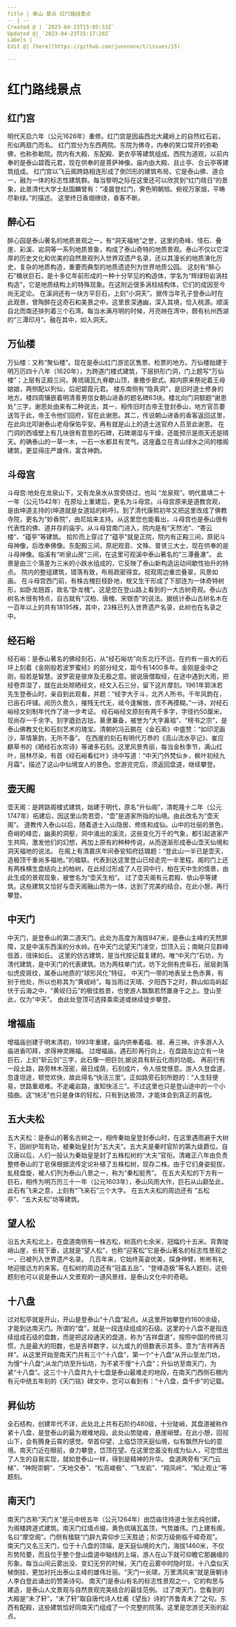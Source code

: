 ```yaml
---
Title | 泰山 景点 红门路线景点
-- | --
Created @ | `2023-04-23T15:05:33Z`
Updated @| `2023-04-23T15:17:28Z`
Labels | ``
Edit @| [here](https://github.com/junxnone/t/issues/15)

---
```

# 红门路线景点

## 红门宫

  明代天启六年（公元1626年）重修。红门宫是因庙西北大藏岭上的自然红石岩，形似两扇门而名。 红门宫分为东西两院。东院为佛寺，内奉的笑口常开的弥勒佛，也称弥勒院。院内有大殿、东配殿、更衣亭等建筑组成。西院为道观，以前内奉的是泰山碧霞元君，现在供奉的是菩萨神像。庙内由大殿、且止亭、合云亭等建筑组成。 红门宫以飞云阁跨路相连形成了倒凹形的建筑布局，它是泰山佛、道合一，融为一体的标志性建筑群。每当黎明之际在这里还可以欣赏到“红门晓日”的景象，此景清代大学士赵国麟曾有：“凌晨登红门，霁色明朝旭。俯视万家烟，平畴尽新绿。”的描述。 这里终日香烟缭绕，香客不断。


## 醉心石

醉心园是泰山著名的地质景观之一，有“洞天福地”之誉，这里的奇峰、怪石、叠崖、彩溪、岩洞等一系列地质景象，构成了泰山奇特的地质景观。泰山不仅以它深厚的历史文化和优美的自然景观列入世界双遗产名录，还以其漫长的地质演化历史，复杂的地质构造，重要而典型的地质遗迹列为世界地质公园。 这刻有“醉心石”桶状巨石，是十多亿年前形成的一种十分罕见的构造体，学名为“辉绿玢岩涡柱构造”，它是地质结构上的特殊现象。在这附近很多涡柱结构体，它们的成因至今尚无定论。 在溪涧还有一块方平巨石，上刻“小洞天”。据传当年孔子登泰山时在此观景，曾陶醉在这奇石和美景之中。这里景深通幽，深入其境，恰入桃源。顺溪自北而南还排列着三个石湾。每当水满月明的时候，月亮映在湾中，颇有杭州西湖的“三潭印月”。融在其中，如入洞天。

## 万仙楼

万仙楼：又称“聚仙楼”。现在是泰山红门游览区售票、检票的地方。万仙楼始建于明万历四十八年（1620年），为跨道门楼式建筑，下层拱形门洞，门上题写“万仙楼”；上层有正殿三间，黄琉璃瓦九脊歇山顶，重檐步廊式。殿内原来祭祀着王母娘娘，两侧配以列仙，后祀碧霞元君。 楼东南侧有“隐真洞”，是旧时道士修身的地方。楼四周镶嵌着明清善男信女朝山进香的题名碑63块。楼北向门洞额题“谢恩处”三字，谢恩处由来有二种说法，其一，相传旧时古帝王登封泰山，地方官员要送驾于此，帝王令他们回府，官在此谢恩。其二，传说朝山进香的香客返回这里，在此向北叩谢泰山老母保佑平安。再有就是山上的道士送官府人员至此谢恩。 在门洞的西墙壁上有几块很有意思的石碑，石碑潮湿与干燥，还能预示是雨天还是晴天。的确泰山的一草一木，一石一水都具有灵气。这座矗立在青山绿水之间的楼阁建筑，更显得庄严雄伟，富含神韵。

## 斗母宫

斗母宫:地处在龙泉山下，又有龙泉水从宫旁绕过，也叫 “龙泉观”。明代嘉靖二十一年（公元1542年）在原址上重建后，更名为斗母宫。斗母宫原来是道教宫观，是由坤道主持的(坤道就是女道姑的称呼)。到了清代康熙初年又把这里改成了佛教寺院，更名为“妙香院”，由尼姑来主持。从这里您也能看出，斗母宫也是泰山很有代表性的佛、道并存的庙宇。从斗母宫南门进入，院内是有“天然池”、“寄云楼”、“蕴亭”等建筑。 拾阶而上穿过了“蕴亭”就是正院，院内有正殿三间，原祀斗母神像，后改奉佛像。东配殿三间，原祀观音、文殊、普贤三大士，现在供奉的是斗母神像。临溪有“听泉山房”三间，在这里可观溪中泰山著名的“三潭叠瀑”。 此景是由三个落差为三米的小跌水组成的，它反映了泰山新构造运动间歇性抬升的特点。 院内的整组建筑，错落有致，布局疏密得宜。视观周边重峦叠翠，风景如画。 在斗母宫西门前，有株古槐巨枝卧地，根又生干形成了下部连为一体奇特树形，如卧龙翘首，故名“卧龙槐”。这是您在登山路上看到的一大古树奇观。泰山古树名木很有特点，自古就有“汉柏、唐槐、宋银杏”的说法。据统计泰山古树名木在一百年以上的共有18195株，其中，23株已列入世界遗产名录，此树也在名录之中。

## 经石峪

经石峪：是泰山著名的佛经刻石，从“经石峪坊”向东北行不远，在约有一亩大的石坪上刻着《金刚般若波罗蜜经》的部分经文，距今有1400多年。金刚是金中之刚，般若是智慧。波罗密是彼岸及无极之意。据说唐僧取经，在途中遇到大雨，把经卷弄湿了，就在此处晾晒经文，经文入石三分，留下这片摩刻。1961年郭沫若先生登泰山时，亲自到此观看，并题：“经字大于斗，北齐人所书。千年风韵在，已亩石坪铺。阅历久愈久，摧残无代无，祗今逢解放，庶不再摸糊。”一诗，对经石峪经文刻制年代作了进一步考证。 经石峪经文原刻有两千多字，字径约50厘米，现尚存一千余字。刻字遒劲古拙，篆隶兼备，被誉为“大字鼻祖”、“榜书之宗”，是泰山佛教文化和石刻艺术的瑰宝。清朝的冯云鹏在《金石索》中盛赞：“如印泥画沙，草情篆韵，无所不备”。 在西崖的刻石有明代万恭的《高山流水亭记》、崔应麒草书的《晒经石水帘诗》等诸多石刻。这里风景秀丽，每当金秋季节，满山红叶，层林尽染，有首《经石峪看红叶》诗中写道：“中天门外梵仙乡，枫叶初经九月霜”。描述了这山中仙境宜人的景色。您游览完后，须返回盘道，继续攀登。


## 壶天阁

壶天阁：是跨路阁楼式建筑，始建于明代，原名“升仙阁”，清乾隆十二年（公元1747年）拓建后，因这里山势若壶，“壶”是道家所指的仙境。由此改名为“壶天阁”。 道教传入泰山以后，随着道士入山隐居、修炼和成仙。山中的壮丽的景色，奇峭的峰峦，幽奥的洞壑，洞中涌出的溪流，这些变化万千的气象，都引起道家产生共鸣，激发他们的幻想，再加上原有的种种传说，从而逐渐形成泰山壶天仙境和洞天福地的说法。 在阁上有清嘉庆年间泰安知府廷璐题：“登此山一半已是壶天，造极顶千重尚多福地。”的楹联。代表到达这里登山已经走完一半里程。阁的门上还有两株横生盘结向上的柏树，在此经过形成了人在洞中行，柏在天中生的情景，由此生成的景观现象，被誉名为“壶天生柏”。 过了壶天阁有元君殿、依山亭等建筑。这些建筑又恰好与壶天阁融山势为一体，达到了完美的结合。在此小憩，再行攀登。

##  中天门

中天门，是登泰山的第二道天门。此处为高度为海拔847米，是泰山主峰的天然屏障，又是中溪东西溪的分水岭。在中天门北望天门凌空，岱顶入云；南眺只见群峰低首，徂徕如丘。 这里的仿古建筑，是当代按记载复建的。唯“中天门”石坊，为清代建筑，是中天门的代表建筑。坊为两柱单门式，坊下北侧有虎阜石，层层剥落似虎皮斑纹，属泰山地质的“球形风化”特征。 中天门一带的地表呈土色赤黄，有别于他处，所以也称其为“黄岘岭”。每当雨过天晴、夕阳西下之时，群山如岛屿起伏于云海之中，“黄岘归云”的极佳胜景，也使游人飘飘若然置身于之上。登山至此，仅为“中天”。 由此处登顶可选择乘索道或继续徒步攀登。 


## 增福庙

增福庙创建于明末清初，1993年重建，庙内供奉着福、禄、寿三神。许多游人入庙进香叩拜，求得神灵赐福。 过增福庙，遇石阶再行向上，在盘路左边立有一块巨石，上刻“斩云剑”三字，此石像一把巨剑,据说具有斩云化雨的功能。 再前行有一段土路，路旁林木茂密，蔽日成荫，石刻成片，令人倍觉惬意。游人久登盘道，忽逢坦途，顿觉欢快，故此得名“快活三里”。正如路旁石刻所题的：“人生轻便易，世路重艰难。不走巉岩路，谁知快活三”。不过这里也只是登山途中的一个小插曲。这“快活”也只是身体的轻松，只有到达极顶，才能体会到真正的喜悦。

## 五大夫松

五大夫松：是泰山的著名古树之一，相传秦始皇登封泰山时，在这里遇雨避于大树下，因树护驾有功，被秦始皇封为“五大夫”。五大夫是秦时官阶的第九级爵位。自汉唐以后，人们一般认为秦始皇是封了五株松树的“大夫”官衔。清雍正八年由负责整修泰山的丁皂保根据流传定论补植了五株松树，现存二株。由于它们身姿挺拔，虬枝盘旋，被人们列为泰山八景之一，称为“秦松挺秀”。 在五大夫松的下方有一巨石，相传为明万历三十一年（公元1603年），泰山风雨大作，巨石从山巅坠此，此石有飞来之意，上刻有“飞来石”三个大字。 在五大夫松的周边还有 “五松亭”、“五大夫松”坊等建筑。

## 望人松

沿五大夫松北上，在盘道南侧有一株古松，树高约七余米，冠幅约十五米。背靠陡峭山崖，长枝下垂，这就是“望人松”，也称“迎客松”它是泰山著名的标志性景观之一，已被列入世界遗产名录。 几百年来，它始终英姿优美，探身伸臂，彬彬有礼地迎接远方的来客。在松树的周边还有“冠盖五岳”、“登峰造极”等名人题刻，这些题刻也可以说是泰山人文景观的一道风景线，是泰山文化中的奇葩。

## 十八盘

过对松亭就是开山，开山是登泰山“十八盘”起点。从这里开始攀登约1600余级，才能到达南天门。所谓的“盘”，就是一段连续组成的石级。这里的十八盘不是指连续组成石级的盘数，而是把这段通天的盘道，称为“吉祥盘道”，按照中国的传统习惯，九是最大的阳数，也是吉祥数字，以九或九的倍数表示其多。意为“吉祥再吉祥”。从这里开始至南天门共有三个“十八盘”，第一个“十八盘”从开山至龙门坊，为慢“十八盘”;从龙门坊至升仙坊，为不紧不慢“十八盘”；升仙坊至南天门，为紧“十八盘”。这三个十八盘共九十七盘是泰山最难走的地段，在南天门西侧石棚内有元中统五年刻的《天门铭》碑文中，您可以看到有：“十八盘，盘千步”的记载。

## 昇仙坊

全石结构，创建年代不详，此处北上共有石阶约480级，十分陡峭，其盘道被称作紧十八盘，是登泰山的最为艰难地段。此处山势陡峻，悬崖峭壁。在此小憩，回视山下，会有腾身云霄的感觉。举首仰望，上临岱顶天庭仙境，似有飘然升仙的意境。南天门近在眼前，奋力攀登，岱顶在望。在这里您虽没有成为仙人，可您悟出了人生的自我实现，就如登泰山一样，得到是精神的升华。 盘道两旁有“天门云梯”、“神贶崇朝”、“天地交泰”、“松高峻极”、“飞龙岩”、“翔凤岭”、“知止观止”等题刻。

## 南天门

南天门古称“天门关”是元中统五年（公元1264年）由岱庙住持道士张志纯创建，为阁楼跨道式建筑。南天门红墙点缀，黄色琉璃瓦盖顶，气势雄伟。门上建有阁，名曰“摩空阁”。门侧有楹联“门辟九霄仰步三天胜迹；阶崇万级俯临千嶂奇观”。 南天门又名三天门，位于十八盘的顶端，是天庭仙境的大门，海拔1460米，不仅形势险要，而且位于整个登山盘道中轴线的上端，游人在山下就可仰瞻它那巍峨的形象。每当山间云雾出没、变幻无穷的时候，天门在云雾中时隐时现，十八盘似天梯倒挂，更加衬托出泰山主峰的雄伟壮丽。“天门一长啸，万里清风来”就是唐朝诗人李白登此诵出的赞美诗句。 南天门是泰山有名的标志性景观之一，它的构思与建造，是泰山人文景观与自然景观完美结合的最佳范例。 过了南天门，您看到的大殿是“未了轩”，“未了轩”取自唐代诗人杜甫《望岳》诗的“齐鲁青未了”之句。东西有配殿，这些建筑恰好同南天门组成了一个完整的院落。这里是您游览天街的起点。

